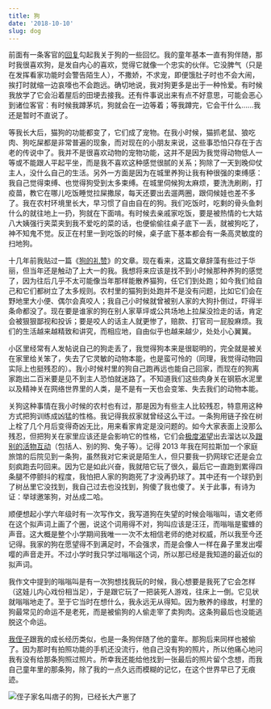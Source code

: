 ```yaml
---
title: 狗
date: '2018-10-10'
slug: dog
---
```


前面有一条客官的[回复](/cn/2018/10/fence-lawn/#comment-4138805011)勾起我关于狗的一些回忆。我的童年基本一直有狗伴随，那时我很喜欢狗，是发自内心的喜欢，觉得它就像一个忠实的伙伴。它没脾气（只是在发挥看家功能时会警告陌生人），不撒娇，不求宠，即便饿肚子时也不会大闹，挨打时就缩一边哀嚎也不会跑远。确切地说，我对狗更多是出于一种怜爱。有时候我放学了它会沿着屋后的田埂去接我。还有件事说出来有点不好意思，可能会恶心到诸位客官：有时候我蹲茅坑，狗就会在一边等着；等我蹲完，它会干什么……我还是暂时不直说了。

等我长大后，猫狗的功能都变了，它们成了宠物。在我小时候，猫抓老鼠、狼吃肉、狗吃屎都是非常普遍的现象，而对现在的小朋友来说，这些事恐怕只存在于古老的传说中了。我并不是很喜欢动物的宠物功能，这并不是因为我觉得动物低人一等或不能跟人平起平坐，而是我不喜欢这种感觉很腻的关系；狗除了一天到晚仰仗主人，没什么自己的生活。另外一方面是因为在城里养狗让我有种很强的束缚感：我自己觉得束缚、也觉得狗受到太多束缚。在城里伺候狗太麻烦，要洗洗刷刷，打疫苗，教它在哪儿吃饭睡觉拉屎撒尿，每天还要出去遛两圈，跟伺候娃也差不多了。我在农村环境里长大，早习惯了自由自在的狗。我们吃饭时，吃剩的骨头鱼刺什么的就往地上一扔，狗就在下面啃。有时候去亲戚家吃饭，要是被热情的七大姑八大姨强行夹菜夹到我不爱吃的菜的话，也便偷偷往桌子底下一丢，就被狗吃了，神不知鬼不觉。反正在村里一到吃饭的时候，桌子底下基本都会有一条高灵敏度的扫地狗。

十几年前我贴过一篇《[狗的礼赞](/cn/2005/01/eulogy-of-the-dog/)》的文章。现在看来，这篇文章辞藻有些过于华丽，但当年还是触动了上大一的我。我想将来应该是找不到小时候那种养狗的感觉了，因为往后几乎不太可能像当年那样能散养猫狗，任它们到处跑；如今我们给自己和它们都树立了太多规则。农村里的猫狗到处跑并不是没有问题，比如它们会在野地里大小便、偶尔会真咬人；我自己小时候就曾被别人家的大狗扑倒过，吓得半条命都没了。现在要是谁家的狗在别人家草坪或公共场地上拉屎没捡走的话，肯定会被狠狠鄙视和投诉；要是咬人的话主人就更惨了，赔款、打官司一屁股麻烦。我们的生活越来越精致和讲究，而相应地，自由似乎也越来越少，处处小心翼翼。

小区里经常有人发帖说自己的狗走丢了，我觉得狗本来是很聪明的，完全就是被关在家里给关笨了，失去了它灵敏的动物本能，也是蛮可怜的（同理，我觉得动物园实际上也挺残忍的）。我小时候村里的狗自己跑再远也能自己回家，而现在的狗离家跑出二百米要是见不到主人恐怕就迷路了。不知道我们这些肉身关在钢筋水泥里以及精神关在网络世界里的人类，是不是有一天也会变笨、失去我们的动物本能。

关狗这种事情在我小时候的农村也有过，那是因为有些主人比较残忍，特意用这种方式把狗训练成凶猛的性格。我记得我叔家就曾经这么干过。一条狗用链子拴在树上栓了几个月后变得奇凶无比，用来看家肯定是没问题的。如今大家表面上没那么残忍，但把狗关在家里应该还是会影响它的性格，它们会[极度渴望](https://twitter.com/dog_rates/status/1054404072164548611)出去溜达以及[跟别的活物互动](https://twitter.com/anne_theriault/status/1057770359573962752)（包括人、别的狗、兔子等）。记得 2013 年我在阿拉斯加一个家庭旅馆的后院见到一条狗，虽然我对它来说是陌生人，但只要我一扔网球它还是会立刻疯跑去叼回来。因为它是如此兴奋，我就陪它玩了很久，最后它一直跑到累得四条腿不停颤抖的程度，我怕把人家的狗跑死了才没再扔球了。其中还有一个球扔到了树丛里它没找到，我自己过去也没找到，狗傻了我也傻了。关于此事，有诗为证：举球邀笨狗，对丛成二哈。

顺便想起小学六年级时有一次写作文，我写道狗在失望的时候会嗡嗡叫，语文老师在这个拟声词上画了个圈，说这个词用得不对，狗叫应该是汪汪，而嗡嗡是蜜蜂的声音。这大概是整个小学期间我唯一一次不太相信老师的绝对权威，所以我至今还记得。我家的狗在愿望得不到满足时，不会强求，而是会像人一样在鼻子里发出嘤嘤的声音走开。不过小学时我只学过嗡嗡这个词，所以那已经是我知道的最近似的拟声词。

我作文中提到的嗡嗡叫是有一次狗想找我玩的时候，我心想要是我死了它会怎样（这娃儿内心戏份相当足），于是跟它玩了一把装死人游戏，往床上一倒。它见状就嗡嗡地走了。至于它当时在想什么，我永远无从得知。因为散养的缘故，村里的狗最常见的命运不是老死，而是被偷狗的人偷走宰了卖狗肉。这条狗最后也没能逃脱这个命运。

[我侄子](/cn/2008/03/bitter-life/)跟我的成长经历类似，也是一条狗伴随了他的童年。那狗后来同样也被偷了。因为那时有拍照功能的手机还没流行，他自己没有狗的照片，所以他痛心地问我有没有给那条狗照过照片。所幸我还能给他找到一张最后的照片留个念想，而我自己童年里的那条狗，除了我的一点久远而模糊的记忆，在这个世界早已了无痕迹。

![侄子家名叫痞子的狗，已经长大产崽了](https://user-images.githubusercontent.com/163582/46882149-3abd8700-ce13-11e8-855e-1b21fe4d2168.jpg)
